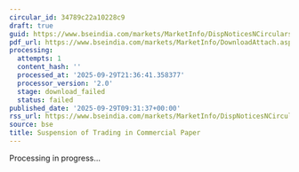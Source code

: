 ```yaml
---
circular_id: 34789c22a10228c9
draft: true
guid: https://www.bseindia.com/markets/MarketInfo/DispNoticesNCirculars.aspx?Noticeid={A28F592E-ED36-4138-9586-8E1D9FE27BBA}&noticeno=20250929-25&dt=09/29/2025&icount=25&totcount=87&flag=0
pdf_url: https://www.bseindia.com/markets/MarketInfo/DownloadAttach.aspx?id=20250929-25&attachedId=
processing:
  attempts: 1
  content_hash: ''
  processed_at: '2025-09-29T21:36:41.358377'
  processor_version: '2.0'
  stage: download_failed
  status: failed
published_date: '2025-09-29T09:31:37+00:00'
rss_url: https://www.bseindia.com/markets/MarketInfo/DispNoticesNCirculars.aspx?Noticeid={A28F592E-ED36-4138-9586-8E1D9FE27BBA}&noticeno=20250929-25&dt=09/29/2025&icount=25&totcount=87&flag=0
source: bse
title: Suspension of Trading in Commercial Paper
---
```


Processing in progress...